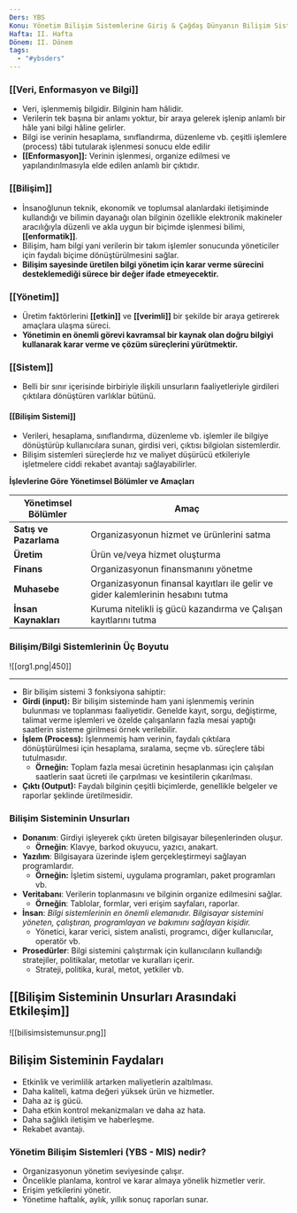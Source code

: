 ```yaml
---
Ders: YBS
Konu: Yönetim Bilişim Sistemlerine Giriş & Çağdaş Dünyanın Bilişim Sistemleri
Hafta: II. Hafta
Dönem: II. Dönem
tags:
  - "#ybsders"
---
```

### [[Veri, Enformasyon ve Bilgi]]
- Veri, işlenmemiş bilgidir. Bilginin ham hâlidir. 
- Verilerin tek başına bir anlamı yoktur, bir araya gelerek işlenip anlamlı bir hâle yani bilgi hâline gelirler. 
- Bilgi ise verinin hesaplama, sınıflandırma, düzenleme vb. çeşitli işlemlere (process) tâbi tutularak işlenmesi sonucu elde edilir
- **[[Enformasyon]]:** Verinin işlenmesi, organize edilmesi ve yapılandırılmasıyla elde edilen anlamlı bir çıktıdır.
### [[Bilişim]]
- İnsanoğlunun teknik, ekonomik ve toplumsal alanlardaki iletişiminde kullandığı ve bilimin dayanağı olan bilginin özellikle elektronik makineler aracılığıyla düzenli ve akla uygun bir biçimde işlenmesi bilimi, **[[enformatik]]**.
- Bilişim, ham bilgi yani verilerin bir takım işlemler sonucunda yöneticiler için faydalı biçime dönüştürülmesini sağlar.
- **Bilişim sayesinde üretilen bilgi yönetim için karar verme sürecini desteklemediği sürece bir değer ifade etmeyecektir.**

### [[Yönetim]]
- Üretim faktörlerini **[[etkin]]** ve **[[verimli]]** bir şekilde bir araya getirerek amaçlara ulaşma süreci.
- **Yönetimin en önemli görevi kavramsal bir kaynak olan doğru bilgiyi kullanarak karar verme ve çözüm süreçlerini yürütmektir.**

### **[[Sistem]]**
- Belli bir sınır içerisinde birbiriyle ilişkili unsurların faaliyetleriyle girdileri çıktılara dönüştüren varlıklar bütünü.
#### [[Bilişim Sistemi]] 
- Verileri, hesaplama, sınıflandırma, düzenleme vb. işlemler ile bilgiye dönüştürüp kullanıcılara sunan, girdisi veri, çıktısı bilgiolan sistemlerdir.
- Bilişim sistemleri süreçlerde hız ve maliyet düşürücü etkileriyle işletmelere ciddi rekabet avantajı sağlayabilirler.


**İşlevlerine Göre Yönetimsel Bölümler ve Amaçları**

| Yönetimsel Bölümler    | Amaç                                                                             |
| ---------------------- | -------------------------------------------------------------------------------- |
| **Satış ve Pazarlama** | Organizasyonun hizmet ve ürünlerini satma                                        |
| **Üretim**             | Ürün ve/veya hizmet oluşturma                                                    |
| **Finans**             | Organizasyonun finansmanını yönetme                                              |
| **Muhasebe**           | Organizasyonun finansal kayıtları ile gelir ve gider kalemlerinin hesabını tutma |
| **İnsan Kaynakları**   | Kuruma nitelikli iş gücü kazandırma ve Çalışan kayıtlarını tutma                 |

### Bilişim/Bilgi Sistemlerinin Üç Boyutu <br>
![[org1.png|450]]


---


- Bir bilişim sistemi 3 fonksiyona sahiptir: 
- **Girdi (input):** Bir bilişim sisteminde ham yani işlenmemiş verinin bulunması ve toplanması faaliyetidir. Genelde kayıt, sorgu, değiştirme, talimat verme işlemleri ve özelde çalışanların fazla mesai yaptığı saatlerin sisteme girilmesi örnek verilebilir.
- **İşlem (Process):** İşlenmemiş ham verinin, faydalı çıktılara dönüştürülmesi için hesaplama, sıralama, seçme vb. süreçlere tâbi tutulmasıdır.
	- **Örneğin:** Toplam fazla mesai ücretinin hesaplanması için çalışılan saatlerin saat ücreti ile çarpılması ve kesintilerin çıkarılması. 
- **Çıktı (Output):** Faydalı bilginin çeşitli biçimlerde, genellikle belgeler ve raporlar şeklinde üretilmesidir.

### Bilişim Sisteminin Unsurları
- **Donanım**: Girdiyi işleyerek çıktı üreten bilgisayar bileşenlerinden oluşur.
	- **Örneğin**: Klavye, barkod okuyucu, yazıcı, anakart.
- **Yazılım**: Bilgisayara üzerinde işlem gerçekleştirmeyi sağlayan programlardır.
	- **Örneğin:** İşletim sistemi, uygulama programları, paket programları vb.
- **Veritabanı**: Verilerin toplanmasını ve bilginin organize edilmesini sağlar.
	- **Örneğin**: Tablolar, formlar, veri erişim sayfaları, raporlar.
- **İnsan**: *Bilgi sistemlerinin en önemli elemanıdır. Bilgisayar sistemini yöneten, çalıştıran, programlayan ve bakımını sağlayan kişidir.*
	- Yönetici, karar verici, sistem analisti, programcı, diğer kullanıcılar, operatör vb.
- **Prosedürler**: Bilgi sistemini çalıştırmak için kullanıcıların kullandığı stratejiler, politikalar, metotlar ve kuralları içerir.
	- Strateji, politika, kural, metot, yetkiler vb.
## [[Bilişim Sisteminin Unsurları Arasındaki Etkileşim]]
![[bilisimsistemunsur.png]]

## Bilişim Sisteminin Faydaları
- Etkinlik ve verimlilik artarken maliyetlerin azaltılması.
- Daha kaliteli, katma değeri yüksek ürün ve hizmetler.
- Daha az iş gücü.
- Daha etkin kontrol mekanizmaları ve daha az hata.
- Daha sağlıklı iletişim ve haberleşme.
- Rekabet avantajı.

### Yönetim Bilişim Sistemleri (YBS - MIS) nedir?
- Organizasyonun yönetim seviyesinde çalışır.
- Öncelikle planlama, kontrol ve karar almaya yönelik hizmetler verir.
- Erişim yetkilerini yönetir.
- Yönetime haftalık, aylık, yıllık sonuç raporları sunar.